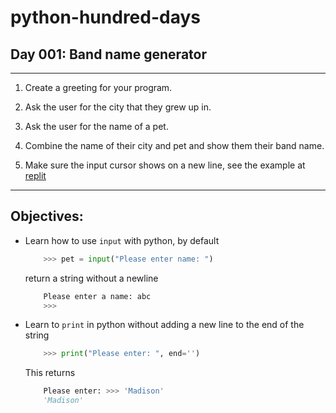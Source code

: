 # python-hundred-days

## Day 001: Band name generator

--- 

1. Create a greeting for your program.

2. Ask the user for the city that they grew up in.

3. Ask the user for the name of a pet.

4. Combine the name of their city and pet and show them their band name.

5. Make sure the input cursor shows on a new line, see the example at [replit](https://replit.com/@appbrewery/band-name-generator-end)

---

## Objectives:

* Learn how to use `input` with python, by default 
    ```python
        >>> pet = input("Please enter name: ")
    ```
    return a string without a newline
    ```python
        Please enter a name: abc
        >>> 
    ```
* Learn to `print`  in python without adding a new line to the end of the string 
    ```python
        >>> print("Please enter: ", end='')
    ```
    This returns
    ```python
        Please enter: >>> 'Madison'
        'Madison'
    ```